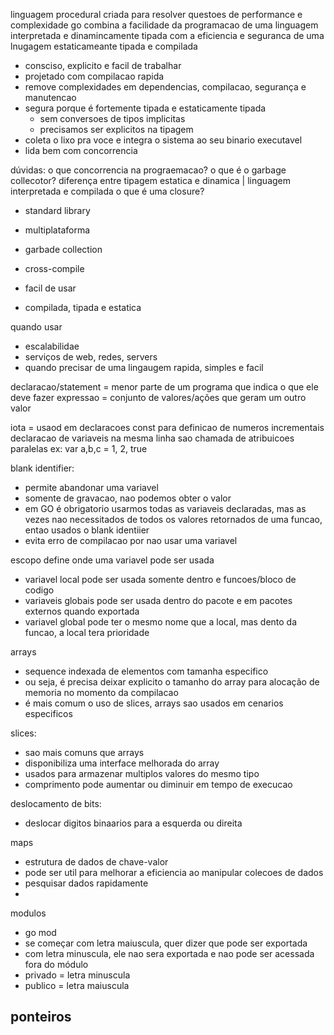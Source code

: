 linguagem procedural criada para resolver questoes de performance e complexidade
go combina a facilidade da programacao de uma linguagem interpretada e dinamincamente tipada
com a eficiencia e seguranca de uma lnugagem estaticameante tipada e compilada

- consciso, explicito e facil de trabalhar
- projetado com compilacao rapida
- remove complexidades em dependencias, compilacao, segurança e manutencao
- segura porque é fortemente tipada e estaticamente tipada
    - sem conversoes de tipos implicitas
    - precisamos ser explicitos na tipagem
- coleta o lixo pra voce e integra o sistema ao seu binario executavel
- lida bem com concorrencia


dúvidas:
o que concorrencia na prograemacao?
o que é o garbage collecotor?
diferença entre tipagem estatica e dinamica | linguagem interpretada e compilada
o que é uma closure?


- standard library
- multiplataforma
- garbade collection
- cross-compile

- facil de usar
- compilada, tipada e estatica

quando usar
- escalabilidae
- serviços de web, redes, servers
- quando precisar de uma lingaugem rapida, simples e facil

declaracao/statement = menor parte de um programa que indica o que ele deve fazer
expressao = conjunto de valores/ações que geram um outro valor

iota = usaod em declaracoes const para definicao de numeros incrementais
declaracao de variaveis na mesma linha sao chamada de atribuicoes paralelas
ex: var a,b,c = 1, 2, true

blank identifier:
- permite abandonar uma variavel
- somente de gravacao, nao podemos obter o valor
- em GO é obrigatorio usarmos todas as variaveis declaradas, mas as vezes nao necessitados de todos os valores retornados
de uma funcao, entao usados o blank identiier
- evita erro de compilacao por nao usar uma variavel

escopo define onde uma variavel pode ser usada
- variavel local pode ser usada somente dentro e funcoes/bloco de codigo
- variaveis globais pode ser usada dentro do pacote e em pacotes externos quando exportada
- variavel global pode ter o mesmo nome que a local, mas dento da funcao, a local tera prioridade

arrays
- sequence indexada de elementos com tamanha especifico
- ou seja, é precisa deixar explicito o tamanho do array para alocação de memoria no momento da compilacao
- é mais comum o uso de slices, arrays sao usados em cenarios especificos

slices:
- sao mais comuns que arrays
- disponibiliza uma interface melhorada do array
- usados para armazenar multiplos valores do mesmo tipo
- comprimento pode aumentar ou diminuir  em tempo de execucao 

deslocamento de bits:
- deslocar digitos binaarios para a esquerda ou direita

maps
- estrutura de dados de chave-valor
- pode ser util para melhorar a eficiencia ao manipular colecoes de dados
- pesquisar dados rapidamente
- 

modulos
- go mod
- se começar com letra maiuscula, quer dizer que pode ser exportada
- com letra minuscula, ele nao sera exportada e nao pode ser acessada fora do módulo
- privado = letra minuscula
- publico = letra maiuscula


ponteiros
- 
